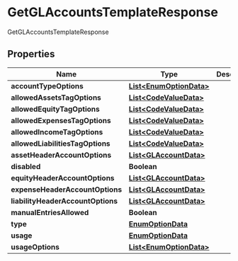 

# GetGLAccountsTemplateResponse

GetGLAccountsTemplateResponse

## Properties

| Name | Type | Description | Notes |
|------------ | ------------- | ------------- | -------------|
|**accountTypeOptions** | [**List&lt;EnumOptionData&gt;**](EnumOptionData.md) |  |  [optional] |
|**allowedAssetsTagOptions** | [**List&lt;CodeValueData&gt;**](CodeValueData.md) |  |  [optional] |
|**allowedEquityTagOptions** | [**List&lt;CodeValueData&gt;**](CodeValueData.md) |  |  [optional] |
|**allowedExpensesTagOptions** | [**List&lt;CodeValueData&gt;**](CodeValueData.md) |  |  [optional] |
|**allowedIncomeTagOptions** | [**List&lt;CodeValueData&gt;**](CodeValueData.md) |  |  [optional] |
|**allowedLiabilitiesTagOptions** | [**List&lt;CodeValueData&gt;**](CodeValueData.md) |  |  [optional] |
|**assetHeaderAccountOptions** | [**List&lt;GLAccountData&gt;**](GLAccountData.md) |  |  [optional] |
|**disabled** | **Boolean** |  |  [optional] |
|**equityHeaderAccountOptions** | [**List&lt;GLAccountData&gt;**](GLAccountData.md) |  |  [optional] |
|**expenseHeaderAccountOptions** | [**List&lt;GLAccountData&gt;**](GLAccountData.md) |  |  [optional] |
|**liabilityHeaderAccountOptions** | [**List&lt;GLAccountData&gt;**](GLAccountData.md) |  |  [optional] |
|**manualEntriesAllowed** | **Boolean** |  |  [optional] |
|**type** | [**EnumOptionData**](EnumOptionData.md) |  |  [optional] |
|**usage** | [**EnumOptionData**](EnumOptionData.md) |  |  [optional] |
|**usageOptions** | [**List&lt;EnumOptionData&gt;**](EnumOptionData.md) |  |  [optional] |



